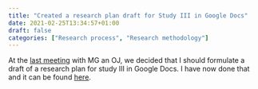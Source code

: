 ```yaml
---
title: "Created a research plan draft for Study III in Google Docs"
date: 2021-02-25T13:34:57+01:00
draft: false
categories: ["Research process", "Research methodology"]
---
```


At the [last meeting](https://portfolio.arki.vet/2021/02/19/starting-to-formulate-a-research-plan-for-study-iii/) with MG an OJ, we decided that I should formulate a draft of a research plan for study III in Google Docs. I have now done that and it can be found [here](https://docs.google.com/document/d/1aqVR1XtiU_PSQ0YtKGLC0baZRdVJgScOXvpkITjgnWo/edit?usp=sharing).
